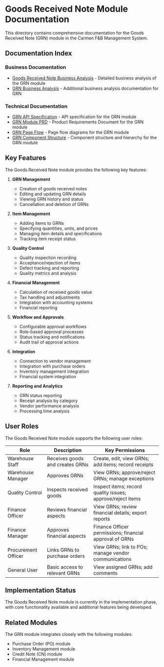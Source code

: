 # Goods Received Note Module Documentation

This directory contains comprehensive documentation for the Goods Received Note (GRN) module in the Carmen F&B Management System.

## Documentation Index

### Business Documentation

- [Goods Received Note Business Analysis](goods-received-note-ba.md) - Detailed business analysis of the GRN module
- [GRN Business Analysis](grn-ba.md) - Additional business analysis documentation for GRN

### Technical Documentation

- [GRN API Specification](grn-api-sp.md) - API specification for the GRN module
- [GRN Module PRD](grn-module-prd.md) - Product Requirements Document for the GRN module
- [GRN Page Flow](grn-page-flow.md) - Page flow diagrams for the GRN module
- [GRN Component Structure](grn-component-structure.md) - Component structure and hierarchy for the GRN module

## Key Features

The Goods Received Note module provides the following key features:

1. **GRN Management**
   - Creation of goods received notes
   - Editing and updating GRN details
   - Viewing GRN history and status
   - Cancellation and deletion of GRNs

2. **Item Management**
   - Adding items to GRNs
   - Specifying quantities, units, and prices
   - Managing item details and specifications
   - Tracking item receipt status

3. **Quality Control**
   - Quality inspection recording
   - Acceptance/rejection of items
   - Defect tracking and reporting
   - Quality metrics and analysis

4. **Financial Management**
   - Calculation of received goods value
   - Tax handling and adjustments
   - Integration with accounting systems
   - Financial reporting

5. **Workflow and Approvals**
   - Configurable approval workflows
   - Role-based approval processes
   - Status tracking and notifications
   - Audit trail of approval actions

6. **Integration**
   - Connection to vendor management
   - Integration with purchase orders
   - Inventory management integration
   - Financial system integration

7. **Reporting and Analytics**
   - GRN status reporting
   - Receipt analysis by category
   - Vendor performance analysis
   - Processing time analysis

## User Roles

The Goods Received Note module supports the following user roles:

| Role | Description | Key Permissions |
|------|-------------|----------------|
| Warehouse Staff | Receives goods and creates GRNs | Create, edit, view GRNs; add items; record receipts |
| Warehouse Manager | Approves GRNs | View GRNs; approve/reject GRNs; manage exceptions |
| Quality Control | Inspects received goods | Inspect items; record quality issues; approve/reject items |
| Finance Officer | Reviews financial aspects | View GRNs; review financial details; export reports |
| Finance Manager | Approves financial aspects | Finance Officer permissions; financial approval of GRNs |
| Procurement Officer | Links GRNs to purchase orders | View GRNs; link to POs; manage vendor communications |
| General User | Basic access to relevant GRNs | View assigned GRNs; add comments |

## Implementation Status

The Goods Received Note module is currently in the implementation phase, with core functionality available and additional features being developed.

## Related Modules

The GRN module integrates closely with the following modules:
- Purchase Order (PO) module
- Inventory Management module
- Credit Note (CN) module
- Financial Management module 